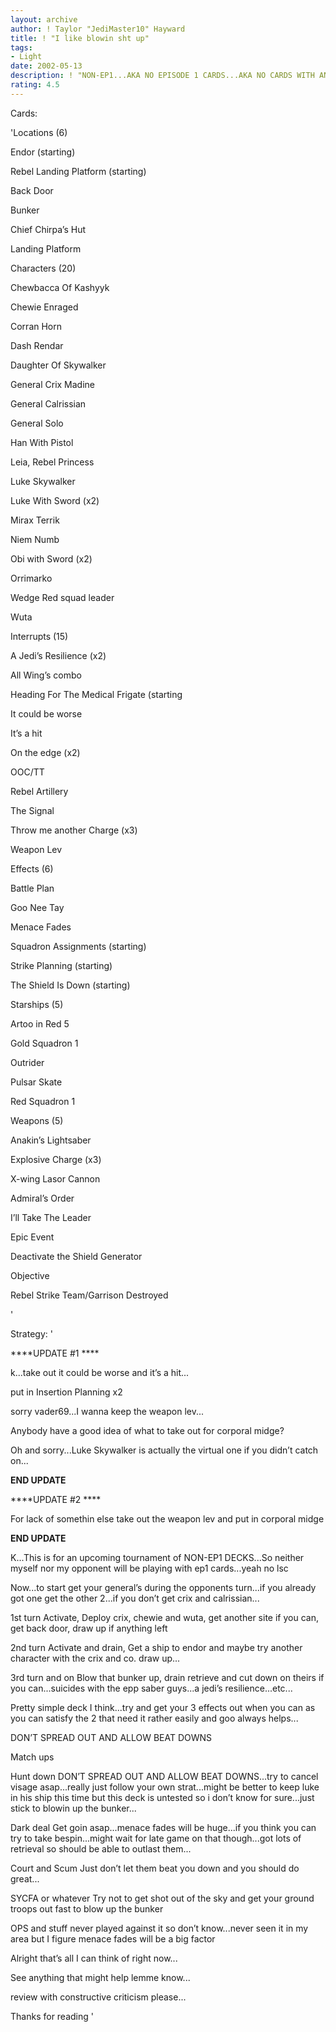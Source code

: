 ```yaml
---
layout: archive
author: ! Taylor "JediMaster10" Hayward
title: ! "I like blowin sht up"
tags:
- Light
date: 2002-05-13
description: ! "NON-EP1...AKA NO EPISODE 1 CARDS...AKA NO CARDS WITH AN EPISODE 1 ICON...other than that a rebel strike team deck"
rating: 4.5
---
```

Cards: 

'Locations (6)

Endor (starting)

Rebel Landing Platform (starting)

Back Door

Bunker

Chief Chirpa&#8217;s Hut

Landing Platform


Characters (20)

Chewbacca Of Kashyyk

Chewie Enraged

Corran Horn

Dash Rendar

Daughter Of Skywalker

General Crix Madine

General Calrissian

General Solo

Han With Pistol

Leia, Rebel Princess

Luke Skywalker

Luke With Sword (x2)

Mirax Terrik

Niem Numb

Obi with Sword (x2)

Orrimarko

Wedge Red squad leader

Wuta


Interrupts (15)

A Jedi&#8217;s Resilience (x2)

All Wing&#8217;s combo

Heading For The Medical Frigate (starting

It could be worse

It&#8217;s a hit

On the edge (x2)

OOC/TT

Rebel Artillery

The Signal

Throw me another Charge (x3)

Weapon Lev


Effects (6)

Battle Plan

Goo Nee Tay

Menace Fades

Squadron Assignments (starting)

Strike Planning (starting)

The Shield Is Down (starting)


Starships (5)

Artoo in Red 5

Gold Squadron 1

Outrider

Pulsar Skate

Red Squadron 1


Weapons (5)

Anakin&#8217;s Lightsaber

Explosive Charge (x3)

X-wing Lasor Cannon


Admiral&#8217;s Order

I&#8217;ll Take The Leader


Epic Event

Deactivate the Shield Generator


Objective

Rebel Strike Team/Garrison Destroyed

'

Strategy: '

****UPDATE #1 ****

k...take out it could be worse and it’s a hit...

put in Insertion Planning x2

sorry vader69...I wanna keep the weapon lev...


Anybody have a good idea of what to take out for corporal midge?

Oh and sorry...Luke Skywalker is actually the virtual one if you didn’t catch on...

****END UPDATE****


****UPDATE #2 ****

For lack of somethin else take out the weapon lev and put in corporal midge

****END UPDATE****


K...This is for an upcoming tournament of NON-EP1 DECKS...So neither myself nor my opponent will be playing with ep1 cards...yeah no lsc


Now...to start get your general’s during the opponents turn...if you already got one get the other 2...if you don’t get crix and calrissian...


1st turn Activate, Deploy crix, chewie and wuta, get another site if you can, get back door, draw up if anything left


2nd turn Activate and drain, Get a ship to endor and maybe try another character with the crix and co. draw up...


3rd turn and on Blow that bunker up, drain retrieve and cut down on theirs if you can...suicides with the epp saber guys...a jedi’s resilience...etc...


Pretty simple deck I think...try and get your 3 effects out when you can as you can satisfy the 2 that need it rather easily and goo always helps...

DON’T SPREAD OUT AND ALLOW BEAT DOWNS


Match ups


Hunt down DON’T SPREAD OUT AND ALLOW BEAT DOWNS...try to cancel visage asap...really just follow your own strat...might be better to keep luke in his ship this time but this deck is untested so i don’t know for sure...just stick to blowin up the bunker...


Dark deal Get goin asap...menace fades will be huge...if you think you can try to take bespin...might wait for late game on that though...got lots of retrieval so should be able to outlast them...


Court and Scum Just don’t let them beat you down and you should do great...


SYCFA or whatever Try not to get shot out of the sky and get your ground troops out fast to blow up the bunker


OPS and stuff never played against it so don’t know...never seen it in my area but I figure menace fades will be a big factor


Alright that’s all I can think of right now...

See anything that might help lemme know...

review with constructive criticism please...

Thanks for reading    '